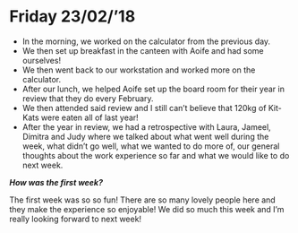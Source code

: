 # Friday 23/02/’18

* In the morning, we worked on the calculator from the previous day.
* We then set up breakfast in the canteen with Aoife and had some ourselves!
* We then went back to our workstation and worked more on the calculator.
* After our lunch, we helped Aoife set up the board room for their year in review that they do every February.
* We then attended said review and I still can’t believe that 120kg of Kit-Kats were eaten all of last year!
* After the year in review, we had a retrospective with Laura, Jameel, Dimitra and Judy where we talked about what went well during the week, what didn’t go well, what we wanted to do more of, our general thoughts about the work experience so far and what we would like to do next week.

**_How was the first week?_**

The first week was so so fun! There are so many lovely people here and they make the experience so enjoyable! We did so much this week and I’m really looking forward to next week!
